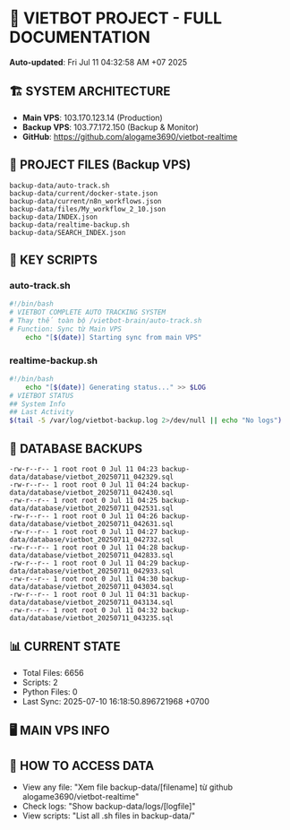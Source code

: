 # 🤖 VIETBOT PROJECT - FULL DOCUMENTATION
**Auto-updated**: Fri Jul 11 04:32:58 AM +07 2025

## 🏗️ SYSTEM ARCHITECTURE
- **Main VPS**: 103.170.123.14 (Production)
- **Backup VPS**: 103.77.172.150 (Backup & Monitor)
- **GitHub**: https://github.com/alogame3690/vietbot-realtime

## 📁 PROJECT FILES (Backup VPS)
```
backup-data/auto-track.sh
backup-data/current/docker-state.json
backup-data/current/n8n_workflows.json
backup-data/files/My_workflow_2_10.json
backup-data/INDEX.json
backup-data/realtime-backup.sh
backup-data/SEARCH_INDEX.json
```

## 🔧 KEY SCRIPTS
### auto-track.sh
```bash
#!/bin/bash
# VIETBOT COMPLETE AUTO TRACKING SYSTEM
# Thay thế toàn bộ /vietbot-brain/auto-track.sh
# Function: Sync từ Main VPS
    echo "[$(date)] Starting sync from main VPS"
```
### realtime-backup.sh
```bash
#!/bin/bash
    echo "[$(date)] Generating status..." >> $LOG
# VIETBOT STATUS
## System Info
## Last Activity
$(tail -5 /var/log/vietbot-backup.log 2>/dev/null || echo "No logs")
```

## 💾 DATABASE BACKUPS
```
-rw-r--r-- 1 root root 0 Jul 11 04:23 backup-data/database/vietbot_20250711_042329.sql
-rw-r--r-- 1 root root 0 Jul 11 04:24 backup-data/database/vietbot_20250711_042430.sql
-rw-r--r-- 1 root root 0 Jul 11 04:25 backup-data/database/vietbot_20250711_042531.sql
-rw-r--r-- 1 root root 0 Jul 11 04:26 backup-data/database/vietbot_20250711_042631.sql
-rw-r--r-- 1 root root 0 Jul 11 04:27 backup-data/database/vietbot_20250711_042732.sql
-rw-r--r-- 1 root root 0 Jul 11 04:28 backup-data/database/vietbot_20250711_042833.sql
-rw-r--r-- 1 root root 0 Jul 11 04:29 backup-data/database/vietbot_20250711_042933.sql
-rw-r--r-- 1 root root 0 Jul 11 04:30 backup-data/database/vietbot_20250711_043034.sql
-rw-r--r-- 1 root root 0 Jul 11 04:31 backup-data/database/vietbot_20250711_043134.sql
-rw-r--r-- 1 root root 0 Jul 11 04:32 backup-data/database/vietbot_20250711_043235.sql
```

## 📊 CURRENT STATE
- Total Files: 6656
- Scripts: 2
- Python Files: 0
- Last Sync: 2025-07-10 16:18:50.896721968 +0700

## 🖥️ MAIN VPS INFO


## 🚨 HOW TO ACCESS DATA
- View any file: "Xem file backup-data/[filename] từ github alogame3690/vietbot-realtime"
- Check logs: "Show backup-data/logs/[logfile]"
- View scripts: "List all .sh files in backup-data/"
